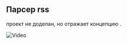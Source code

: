 ## Парсер rss 

проект не доделан, но отражает концепцию .


![Video](https://www.veed.io/view/f8e6d22b-e143-4cd0-a400-cb9ea37901f2/showcase?sharingWidget=true)


